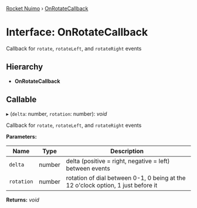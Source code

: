 [Rocket Nuimo](../README.md) › [OnRotateCallback](onrotatecallback.md)

# Interface: OnRotateCallback

Callback for `rotate`, `rotateLeft`, and `rotateRight` events

## Hierarchy

* **OnRotateCallback**

## Callable

▸ (`delta`: number, `rotation`: number): *void*

Callback for `rotate`, `rotateLeft`, and `rotateRight` events

**Parameters:**

Name | Type | Description |
------ | ------ | ------ |
`delta` | number | delta (positive = right, negative = left) between events |
`rotation` | number | rotation of dial between 0-1, 0 being at the 12 o'clock option, 1 just before it  |

**Returns:** *void*
